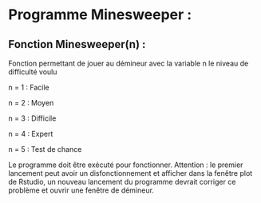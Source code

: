 # Programme Minesweeper :

## Fonction Minesweeper(n) :

Fonction permettant de jouer au démineur avec la variable n le niveau de difficulté voulu

n = 1 : Facile 

n = 2 : Moyen

n = 3 : Difficile 

n = 4 : Expert

n = 5 : Test de chance

Le programme doit être exécuté pour fonctionner. Attention : le premier lancement peut avoir un disfonctionnement et afficher dans la fenêtre plot de Rstudio, un nouveau lancement du programme devrait corriger ce problème et ouvrir une fenêtre de démineur. 
